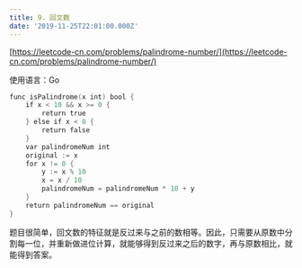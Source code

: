 ```yaml
---
title: 9. 回文数
date: '2019-11-25T22:01:00.000Z'
---
```


[https://leetcode-cn.com/problems/palindrome-number/](https://leetcode-cn.com/problems/palindrome-number/)

使用语言：Go

```Go
func isPalindrome(x int) bool {
    if x < 10 && x >= 0 {
        return true
    } else if x < 0 {
        return false
    }
    var palindromeNum int
    original := x
    for x != 0 {
        y := x % 10
        x = x / 10
        palindromeNum = palindromeNum * 10 + y
    }
    return palindromeNum == original
}
```
题目很简单，回文数的特征就是反过来与之前的数相等。因此，只需要从原数中分割每一位，并重新做进位计算，就能够得到反过来之后的数字，再与原数相比，就能得到答案。


